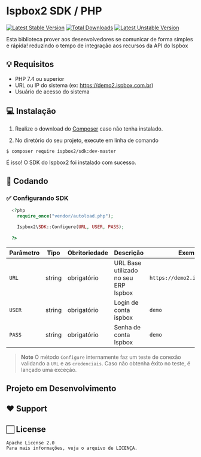 # Ispbox2 SDK / PHP

[![Latest Stable Version](http://poser.pugx.org/ispbox2/sdk/v)](https://packagist.org/packages/ispbox2/sdk)
[![Total Downloads](http://poser.pugx.org/ispbox2/sdk/downloads)](https://packagist.org/packages/ispbox2/sdk)
[![Latest Unstable Version](http://poser.pugx.org/ispbox2/sdk/v/unstable)](https://packagist.org/packages/ispbox2/sdk)

Esta biblioteca prover aos desenvolvedores se comunicar de forma simples e rápida! reduzindo o tempo de integração aos recursos da API do Ispbox

## 💡 Requisitos

- PHP 7.4 ou superior
- URL ou IP do sistema (ex: https://demo2.ispbox.com.br)
- Usuário de acesso do sistema

## 💻 Instalação 

1. Realize o download do [Composer](https://getcomposer.org/doc/00-intro.md) caso não tenha instalado.

2. No diretório do seu projeto, execute em linha de comando
```
$ composer require ispbox2/sdk:dev-master
```

É isso! O SDK do Ispbox2 foi instalado com sucesso.

## 🌟 Codando
  
  ### ✅ Configurando SDK
  
```php
  <?php
    require_once("vendor/autoload.php");

    Ispbox2\SDK::Configure(URL, USER, PASS);
    
  ?>
```
| Parâmetro | Tipo | Obritoriedade | Descrição | Exemplo
|---|---|---|---|---|
| `URL` | string | obrigatório | URL Base utilizado no seu ERP Ispbox | `https://demo2.ispbox.com.br` |
| `USER` | string | obrigatório | Login de conta ispbox | `demo` |
| `PASS` | string | obrigatório | Senha de conta Ispbox | `demo` |

> **Note** O método `Configure`  internamente faz um teste de conexão validando a `URL` e as `credenciais`.
> Caso não obtenha êxito no teste, é lançado uma exceção.

##  Projeto em Desenvolvimento 

## ❤️ Support 

## 🏻 License 
```
Apache License 2.0
Para mais informações, veja o arquivo de LICENÇA.
```